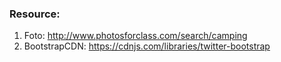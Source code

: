 ### Resource: 

1. Foto: http://www.photosforclass.com/search/camping
2. BootstrapCDN: https://cdnjs.com/libraries/twitter-bootstrap
